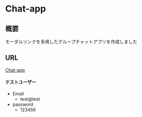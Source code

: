 #  Chat-app

##  概要
モーダルリンクを多用したグループチャットアプリを作成しました

##  URL
[Chat-app](http://3.114.20.168/)
#### テストユーザー
- Email
  - test@test
- password
  - 123456


